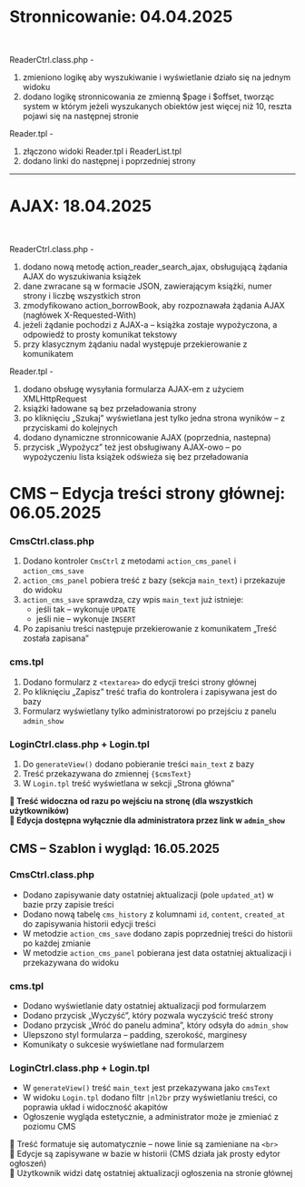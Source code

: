 <h1>Stronnicowanie: 04.04.2025</h1> <br>

ReaderCtrl.class.php - 
1. zmieniono logikę aby wyszukiwanie i wyświetlanie działo się na jednym widoku
2. dodano logikę stronnicowania ze zmienną $page i $offset, tworząc system w którym jeżeli wyszukanych obiektów jest więcej niż 10, reszta pojawi się na następnej stronie 

Reader.tpl -
1. złączono widoki Reader.tpl i ReaderList.tpl
2. dodano linki do następnej i poprzedniej strony
<hr>
<h1>AJAX: 18.04.2025</h1> <br>

ReaderCtrl.class.php -
1. dodano nową metodę action_reader_search_ajax, obsługującą żądania AJAX do wyszukiwania książek
2. dane zwracane są w formacie JSON, zawierającym książki, numer strony i liczbę wszystkich stron
3. zmodyfikowano action_borrowBook, aby rozpoznawała żądania AJAX (nagłówek X-Requested-With)
4. jeżeli żądanie pochodzi z AJAX-a – książka zostaje wypożyczona, a odpowiedź to prosty komunikat tekstowy
5. przy klasycznym żądaniu nadal występuje przekierowanie z komunikatem

Reader.tpl - 
1. dodano obsługę wysyłania formularza AJAX-em z użyciem XMLHttpRequest
2. książki ładowane są bez przeładowania strony
3. po kliknięciu „Szukaj” wyświetlana jest tylko jedna strona wyników – z przyciskami do kolejnych
4. dodano dynamiczne stronnicowanie AJAX (poprzednia, nastepna)
5. przycisk „Wypożycz” też jest obsługiwany AJAX-owo – po wypożyczeniu lista książek odświeża się bez przeładowania

<h1> CMS – Edycja treści strony głównej: 06.05.2025</h1>

<h3>CmsCtrl.class.php</h3>
<ol>
  <li>Dodano kontroler <code>CmsCtrl</code> z metodami <code>action_cms_panel</code> i <code>action_cms_save</code></li>
  <li><code>action_cms_panel</code> pobiera treść z bazy (sekcja <code>main_text</code>) i przekazuje do widoku</li>
  <li><code>action_cms_save</code> sprawdza, czy wpis <code>main_text</code> już istnieje:
    <ul>
      <li>jeśli tak – wykonuje <code>UPDATE</code></li>
      <li>jeśli nie – wykonuje <code>INSERT</code></li>
    </ul>
  </li>
  <li>Po zapisaniu treści następuje przekierowanie z komunikatem „Treść została zapisana”</li>
</ol>

<h3>cms.tpl</h3>
<ol>
  <li>Dodano formularz z <code>&lt;textarea&gt;</code> do edycji treści strony głównej</li>
  <li>Po kliknięciu „Zapisz” treść trafia do kontrolera i zapisywana jest do bazy</li>
  <li>Formularz wyświetlany tylko administratorowi po przejściu z panelu <code>admin_show</code></li>
</ol>

<h3>LoginCtrl.class.php + Login.tpl</h3>
<ol>
  <li>Do <code>generateView()</code> dodano pobieranie treści <code>main_text</code> z bazy</li>
  <li>Treść przekazywana do zmiennej <code>{$cmsText}</code></li>
  <li>W <code>Login.tpl</code> treść wyświetlana w sekcji „Strona główna”</li>
</ol>

<p><strong>📌 Treść widoczna od razu po wejściu na stronę (dla wszystkich użytkowników)</strong><br>
<strong>📌 Edycja dostępna wyłącznie dla administratora przez link w <code>admin_show</code></strong></p>

<h2>CMS – Szablon i wygląd: 16.05.2025</h2>

<h3>CmsCtrl.class.php</h3>
<ul>
  <li>Dodano zapisywanie daty ostatniej aktualizacji (pole <code>updated_at</code>) w bazie przy zapisie treści</li>
  <li>Dodano nową tabelę <code>cms_history</code> z kolumnami <code>id</code>, <code>content</code>, <code>created_at</code> do zapisywania historii edycji treści</li>
  <li>W metodzie <code>action_cms_save</code> dodano zapis poprzedniej treści do historii po każdej zmianie</li>
  <li>W metodzie <code>action_cms_panel</code> pobierana jest data ostatniej aktualizacji i przekazywana do widoku</li>
</ul>

<h3>cms.tpl</h3>
<ul>
  <li>Dodano wyświetlanie daty ostatniej aktualizacji pod formularzem</li>
  <li>Dodano przycisk „Wyczyść”, który pozwala wyczyścić treść strony</li>
  <li>Dodano przycisk „Wróć do panelu admina”, który odsyła do <code>admin_show</code></li>
  <li>Ulepszono styl formularza – padding, szerokość, marginesy</li>
  <li>Komunikaty o sukcesie wyświetlane nad formularzem</li>
</ul>

<h3>LoginCtrl.class.php + Login.tpl</h3>
<ul>
  <li>W <code>generateView()</code> treść <code>main_text</code> jest przekazywana jako <code>cmsText</code></li>
  <li>W widoku <code>Login.tpl</code> dodano filtr <code>|nl2br</code> przy wyświetlaniu treści, co poprawia układ i widoczność akapitów</li>
  <li>Ogłoszenie wygląda estetycznie, a administrator może je zmieniać z poziomu CMS</li>
</ul>

<p>📌 Treść formatuje się automatycznie – nowe linie są zamieniane na <code>&lt;br&gt;</code><br>
📌 Edycje są zapisywane w bazie w historii (CMS działa jak prosty edytor ogłoszeń)<br>
📌 Użytkownik widzi datę ostatniej aktualizacji ogłoszenia na stronie głównej</p>

